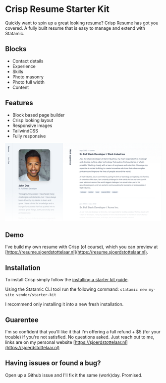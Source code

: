 # Crisp Resume Starter Kit

Quickly want to spin up a great looking resume? Crisp Resume has got you covered. A fully built resume that is easy to manage and extend with Statamic.

## Blocks

- Contact details
- Experience
- Skills
- Photo masonry
- Photo full width
- Content

## Features

- Block based page builder
- Crisp looking layout
- Responsive images
- TailwindCSS
- Fully responsive

![Crisp Resume Screenshot](./docs/crisp-resume-screenshot-fade.png)

## Demo

I've build my own resume with Crisp (of course), which you can preview at [https://resume.sjoerdstottelaar.nl](https://resume.sjoerdstottelaar.nl).

## Installation

To install Crisp simply follow the [installing a starter kit guide](https://statamic.dev/starter-kits/installing-a-starter-kit]).

Using the Statamic CLI tool run the following command:
`statamic new my-site vendor/starter-kit`

I recommend only installing it into a new fresh installation.

## Guarentee

I'm so confident that you'll like it that I'm offering a full refund + $5 (for your trouble) if you're not satisfied. No questions asked. Just reach out to me, links are on my personal website [https://sjoerdstottelaar.nl](https://sjoerdstottelaar.nl)

## Having issues or found a bug?

Open up a Github issue and I'll fix it the same (work)day. Promised.
